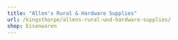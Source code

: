 ```yaml
---
title: "Allen's Rural & Hardware Supplies"
url: /kingsthorpe/allens-rural-und-hardware-supplies/
shop: Eisenwaren
---
```

